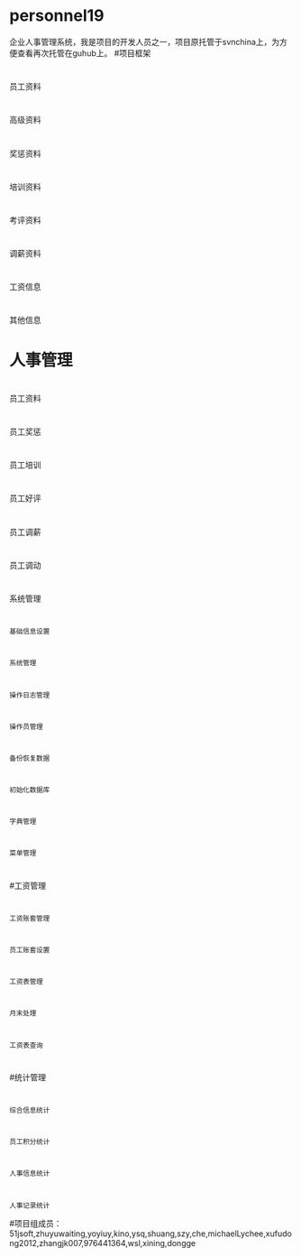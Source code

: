 # personnel19
企业人事管理系统，我是项目的开发人员之一，项目原托管于svnchina上，为方便查看再次托管在guhub上。
#项目框架
#				
  员工资料	
#					 
  高级资料
#
  奖惩资料
#
  培训资料	
#
  考评资料	
#
  调薪资料	
#
  工资信息	
#
  其他信息	
#
# 人事管理				
#
  员工资料	
#
  员工奖惩	
#
  员工培训		
#
  员工好评		
#
  员工调薪			
#
  员工调动			
#
  系统管理								
#
	基础信息设置			
#
	系统管理			
#
	操作日志管理			
#
	操作员管理			
#
	备份恢复数据			
#
	初始化数据库			
#
	字典管理			
#
	菜单管理			
#				
				
#工资管理				
#
	工资账套管理		
#
	员工账套设置		
#
	工资表管理		
#
	月末处理		
#
	工资表查询		
				
#				
#统计管理				
#				
	综合信息统计			
#
	员工积分统计			
#
	人事信息统计			
#
	人事记录统计			

#项目组成员：
51jsoft,zhuyuwaiting,yoyiuy,kino,ysq,shuang,szy,che,michaelLychee,xufudong2012,zhangjk007,976441364,wsl,xining,dongge
